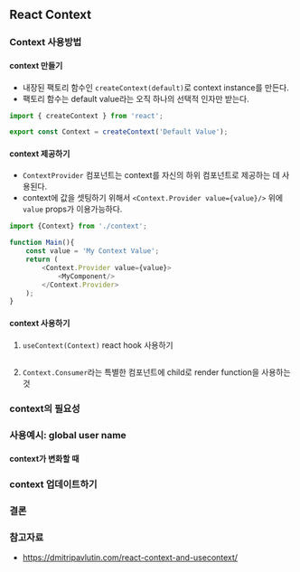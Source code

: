 ## React Context
### Context 사용방법
#### context 만들기
- 내장된 팩토리 함수인 `createContext(default)`로 context instance를 만든다.
- 팩토리 함수는 default value라는 오직 하나의 선택적 인자만 받는다.
```javascript
import { createContext } from 'react';

export const Context = createContext('Default Value');
```
#### context 제공하기
- `ContextProvider` 컴포넌트는 context를 자신의 하위 컴포넌트로 제공하는 데 사용된다.
- context에 값을 셋팅하기 위해서 `<Context.Provider value={value}/>` 위에 `value` props가 이용가능하다.
```javascript
import {Context} from './context';

function Main(){
    const value = 'My Context Value';
    return (
        <Context.Provider value={value}>
            <MyComponent/>
        </Context.Provider>
    );
}
```
#### context 사용하기
1. `useContext(Context)` react hook 사용하기
```javascript
```
2. `Context.Consumer`라는 특별한 컴포넌트에 child로 render function을 사용하는 것
### context의 필요성
### 사용예시: global user name
#### 
#### context가 변화할 때
### context 업데이트하기
### 결론
### 참고자료
- https://dmitripavlutin.com/react-context-and-usecontext/